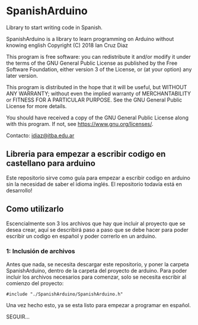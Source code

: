 # SpanishArduino
Library to start writing code in Spanish.

SpanishArduino is a library to learn programming on Arduino without knowing english
Copyright (C) 2018  Ian Cruz Diaz

This program is free software: you can redistribute it and/or modify
it under the terms of the GNU General Public License as published by
the Free Software Foundation, either version 3 of the License, or
(at your option) any later version.

This program is distributed in the hope that it will be useful,
but WITHOUT ANY WARRANTY; without even the implied warranty of
MERCHANTABILITY or FITNESS FOR A PARTICULAR PURPOSE.  See the
GNU General Public License for more details.

You should have received a copy of the GNU General Public License
along with this program.  If not, see <https://www.gnu.org/licenses/>.

Contacto:   idiaz@itba.edu.ar
## Libreria para empezar a escribir codigo en castellano para arduino

Este repositorio sirve como guía para empezar a escribir codigo en arduino sin la necesidad de
saber el idioma inglés.
El repositorio todavía está en desarrollo!

## Como utilizarlo

Escencialmente son 3 los archivos que hay que incluir al proyecto que se desea crear, aquí se describirá paso a
paso que se debe hacer para poder escribir un codigo en español y poder correrlo en un arduino.

### 1: Inclusión de archivos

Antes que nada, se necesita descargar este repositorio, y poner la carpeta SpanishArduino, dentro de la carpeta del
proyecto de arduino. Para poder incluir los archivos necesarios para comenzar, solo se necesita escribir al comienzo
del proyecto:
```
#include "./SpanishArduino/SpanishArduino.h"
```
Una vez hecho esto, ya se esta listo para empezar a programar en español.

SEGUIR...
